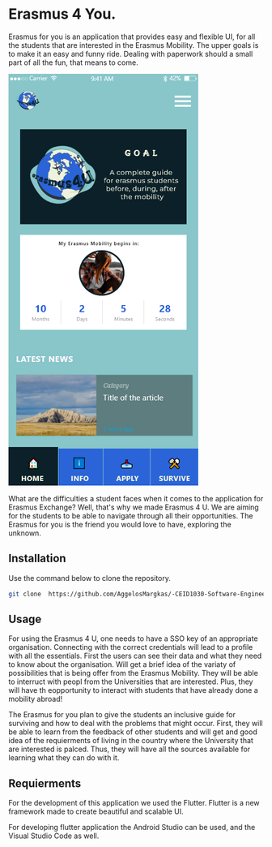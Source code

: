 # Erasmus 4 You.

Erasmus for you is an application that provides easy and flexible UI, for all the students that are interested in the Erasmus Mobility. The upper goals is to make it an easy and funny ride. Dealing with paperwork should a small part of all the fun, that means to come. 


![alt text](https://github.com/AggelosMargkas/-CEID1030-Software-Engineer/blob/main/MockUps/MockUps-v0.2/Home%20Page.png)

What are the difficulties a student faces when it comes to the application for Erasmus Exchange? Well, that's why we made Erasmus 4 U. We are aiming for the students to be able to navigate through all their opportunities. The Erasmus for you is the friend you would love to have, exploring the unknown.

## Installation

Use the command below to clone the repository.

```bash
git clone  https://github.com/AggelosMargkas/-CEID1030-Software-Engineer.git
```

## Usage

For using the Erasmus 4 U, one needs to have a SSO key of an appropriate organisation. Connecting with the correct credentials will lead to a profile with all the essentials. First the users can see their data and what they need to know about the organisation. Will get a brief idea of the variaty of possibilities that is being offer from the Erasmus Mobility. They will be able to interruct with peopl from the Universities that are interested. Plus, they will have th eopportunity to interact with students that have already done a mobility abroad!

The Erasmus for you plan to give the students an inclusive guide for surviving and how to deal with the problems that might occur. First, they will be able to learn from the feedback of other students and will get and good idea of the requierments of living in the country where the University that are interested is palced. Thus, they will have all the sources available for learning what they can do with it.


## Requierments 

For the development of this application we used the Flutter. Flutter is a new framework made to create beautiful and scalable UI. 

For developing flutter application the Android Studio can be used, and the Visual Studio Code as well.




